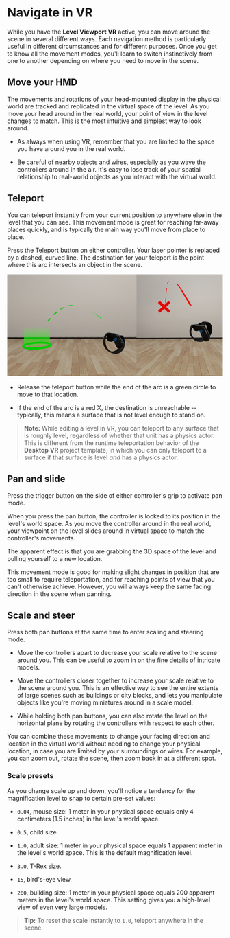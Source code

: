 # Navigate in VR

While you have the **Level Viewport VR** active, you can move around the scene in several different ways. Each navigation method is particularly useful in different circumstances and for different purposes. Once you get to know all the movement modes, you'll learn to switch instinctively from one to another depending on where you need to move in the scene.

## Move your HMD

The movements and rotations of your head-mounted display in the physical world are tracked and replicated in the virtual space of the level. As you move your head around in the real world, your point of view in the level changes to match. This is the most intuitive and simplest way to look around.

-	As always when using VR, remember that you are limited to the space you have around you in the real world.

-	Be careful of nearby objects and wires, especially as you wave the controllers around in the air. It's easy to lose track of your spatial relationship to real-world objects as you interact with the virtual world.

## Teleport

You can teleport instantly from your current position to anywhere else in the level that you can see. This movement mode is great for reaching far-away places quickly, and is typically the main way you'll move from place to place.

Press the Teleport button on either controller. Your laser pointer is replaced by a dashed, curved line. The destination for your teleport is the point where this arc intersects an object in the scene.

![Valid and invalid teleport locations](../../images/vr_editing_teleport.png)

-	Release the teleport button while the end of the arc is a green circle to move to that location.

-	If the end of the arc is a red X, the destination is unreachable -- typically, this means a surface that is not level enough to stand on.

>	**Note:** While editing a level in VR, you can teleport to any surface that is roughly level, regardless of whether that unit has a physics actor. This is different from the runtime teleportation behavior of the **Desktop VR** project template, in which you can only teleport to a surface if that surface is level *and* has a physics actor.

## Pan and slide

Press the trigger button on the side of either controller's grip to activate pan mode.

When you press the pan button, the controller is locked to its position in the level's world space. As you move the controller around in the real world, your viewpoint on the level slides around in virtual space to match the controller's movements.

The apparent effect is that you are grabbing the 3D space of the level and pulling yourself to a new location.

This movement mode is good for making slight changes in position that are too small to require teleportation, and for reaching points of view that you can't otherwise achieve. However, you will always keep the same facing direction in the scene when panning.

## Scale and steer

Press both pan buttons at the same time to enter scaling and steering mode.

-	Move the controllers apart to decrease your scale relative to the scene around you. This can be useful to zoom in on the fine details of intricate models.

-	Move the controllers closer together to increase your scale relative to the scene around you. This is an effective way to see the entire extents of large scenes such as buildings or city blocks, and lets you manipulate objects like you're moving miniatures around in a scale model.

-	While holding both pan buttons, you can also rotate the level on the horizontal plane by rotating the controllers with respect to each other.

You can combine these movements to change your facing direction and location in the virtual world without needing to change your physical location, in case you are limited by your surroundings or wires. For example, you can zoom out, rotate the scene, then zoom back in at a different spot.


### Scale presets

As you change scale up and down, you'll notice a tendency for the magnification level to snap to certain pre-set values:

-	`0.04`, mouse size: 1 meter in your physical space equals only 4 centimeters (1.5 inches) in the level's world space.

-	`0.5`, child size.

-	`1.0`, adult size: 1 meter in your physical space equals 1 apparent meter in the level's world space. This is the default magnification level.

-	`3.0`, T-Rex size.

-	`15`, bird's-eye view.

-	`200`, building size: 1 meter in your physical space equals 200 apparent meters in the level's world space. This setting gives you a high-level view of even very large models.

>	**Tip:** To reset the scale instantly to `1.0`, teleport anywhere in the scene.
